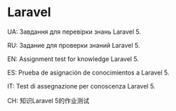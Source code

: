 # Laravel

UA: 
Завдання для перевiрки знань Laravel 5. 

RU: 
Задание для проверки знаний Laravel 5.

EN: 
Assignment test for knowledge Laravel 5.

ES: 
Prueba de asignación de conocimientos a Laravel 5.

IT: 
Test di assegnazione per conoscenza Laravel 5.

CH: 
知识Laravel 5的作业测试
